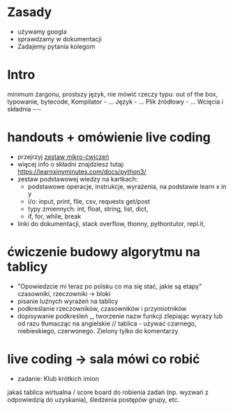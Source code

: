 # Zasady
* używamy googla
* sprawdzamy w dokumentacji
* Zadajemy pytania kolegom

# Intro
minimum żargonu, prostszy język, nie mówić rzeczy typu:
	out of the box, typowanie, bytecode, 
Kompilator - ...
Język - ...
Plik źródłowy - ...
Wcięcia i składnia ---

# handouts + omówienie live coding
* przejrzyj [zestaw mikro-ćwiczeń](https://github.com/maciejjankowski/learn-to-code/tree/master/basics)
* więcej info o składni znajdziesz tutaj: https://learnxinyminutes.com/docs/python3/
* zestaw podstawowej wiedzy na kartkach:
	* podstawowe operacje, instrukcje, wyrażenia, na podstawie learn x in y
	* i/o: input, print, file, csv, requests get/post
	* typy zmiennych: int, float, string, list, dict, 
	* if, for, while, break
* linki do dokumentacji, stack overflow, thonny, pythontutor, repl.it, 

# ćwiczenie budowy algorytmu na tablicy
* "Opowiedzcie mi teraz po polsku co ma się stać, jakie są etapy"
czasowniki, rzeczowniki -> bloki
* pisanie luźnych wyrażeń na tablicy
* podkreślanie rzeczowników, czasowników i przymiotników
* dopisywanie podkreśleń _, tworzenie nazw funkcji zlepiając wyrazy lub od razu tłumacząc  na angielskie
// tablica - używać czarnego, niebieskiego, czerwonego. Zielony tylko do komentarzy

# live coding -> sala mówi co robić
* zadanie: Klub krótkich imion


jakaś tablica wirtualna / score board do robienia zadań (np. wyzwań z odpowiedzią do uzyskania), śledzenia postępów grupy, etc.
